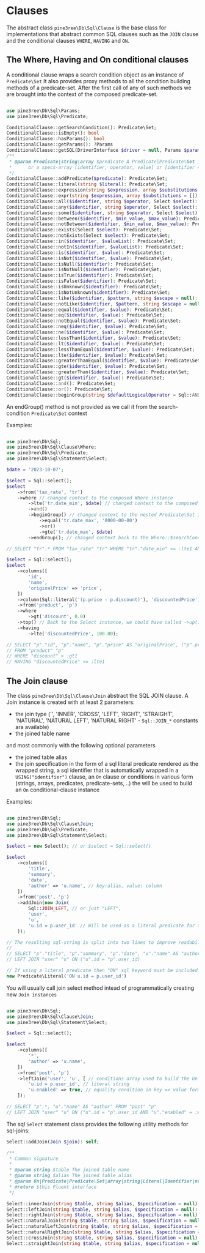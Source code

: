 # Clauses

The abstract class `pine3ree\Db\Sql\Clause` is the base class for implementations
that abstract common SQL clauses such as the `JOIN` clause and the conditional
clauses `WHERE`, `HAVING` and `ON`.

## The Where, Having and On conditional clauses

A conditional clause wraps a search condition object as an instance of `Predicate\Set`
It also provides proxy methods to all the condition building methods of a predicate-set.
After the first call of any of such methods we are brought into the context of the
composed predicate-set.

```php

use pine3ree\Db\Sql\Params;
use pine3ree\Db\Sql\Predicate;

ConditionalClause::getSearchCondition(): Predicate\Set;
ConditionalClause::isEmpty(): bool
ConditionalClause::hasParams(): bool
ConditionalClause::getParams(): ?Params
ConditionalClause::getSQL(DriverInterface $driver = null, Params $params = null): string
/**
 * @param Predicate|string|array $predicate A Predicate|Predicate\Set instance
 *      or a specs-array [identifier, operator, value] or [identifier => value]
 */
ConditionalClause::addPredicate($predicate): Predicate\Set;
ConditionalClause::literal(string $literal): Predicate\Set;
ConditionalClause::expression(string $expression, array $substitutions = []): Predicate\Set;
ConditionalClause::expr(string $expression, array $substitutions = []): Predicate\Set;
ConditionalClause::all($identifier, string $operator, Select $select): Predicate\Set;
ConditionalClause::any($identifier, string $operator, Select $select): Predicate\Set;
ConditionalClause::some($identifier, string $operator, Select $select): Predicate\Set;
ConditionalClause::between($identifier, $min_value, $max_value): Predicate\Set;
ConditionalClause::notBetween($identifier, $min_value, $max_value): Predicate\Set;
ConditionalClause::exists(Select $select): Predicate\Set;
ConditionalClause::notExists(Select $select): Predicate\Set;
ConditionalClause::in($identifier, $valueList): Predicate\Set;
ConditionalClause::notIn($identifier, $valueList): Predicate\Set;
ConditionalClause::is($identifier, $value): Predicate\Set;
ConditionalClause::isNot($identifier, $value): Predicate\Set;
ConditionalClause::isNull($identifier): Predicate\Set;
ConditionalClause::isNotNull($identifier): Predicate\Set;
ConditionalClause::isTrue($identifier): Predicate\Set;
ConditionalClause::isFalse($identifier): Predicate\Set;
ConditionalClause::isUnknown($identifier): Predicate\Set;
ConditionalClause::isNotUnknown($identifier): Predicate\Set;
ConditionalClause::like($identifier, $pattern, string $escape = null): Predicate\Set;
ConditionalClause::notLike($identifier, $pattern, string $escape = null): Predicate\Set;
ConditionalClause::equal($identifier, $value): Predicate\Set;
ConditionalClause::eq($identifier, $value): Predicate\Set;
ConditionalClause::notEqual($identifier, $value): Predicate\Set;
ConditionalClause::neq($identifier, $value): Predicate\Set;
ConditionalClause::ne($identifier, $value): Predicate\Set;
ConditionalClause::lessThan($identifier, $value): Predicate\Set;
ConditionalClause::lt($identifier, $value): Predicate\Set;
ConditionalClause::lessThanEqual($identifier, $value): Predicate\Set;
ConditionalClause::lte($identifier, $value): Predicate\Set;
ConditionalClause::greaterThanEqual($identifier, $value): Predicate\Set;
ConditionalClause::gte($identifier, $value): Predicate\Set;
ConditionalClause::greaterThan($identifier, $value): Predicate\Set;
ConditionalClause::gt($identifier, $value): Predicate\Set;
ConditionalClause::and(): Predicate\Set;
ConditionalClause::or(): Predicate\Set;
ConditionalClause::beginGroup(string $defaultLogicalOperator = Sql::AND): Predicate\Set;

```

An endGroup() method is not provided as we call it from the search-condition `Predicate\Set` context

Examples:

```php

use pine3ree\Db\Sql;
use pine3ree\Db\Sql\Clause\Where;
use pine3ree\Db\Sql\Predicate;
use pine3ree\Db\Sql\Statement\Select;

$date = '2023-10-07';

$select = Sql::select();
$select
    ->from('tax_rate', 'tr')
    ->where // changed context to the composed Where instance
        ->lte('tr.date_min', $date) // changed context to the composed Predicate\Set instance
        ->and()
        ->beginGroup() // changed context to the nested Predicate\Set instance
            ->equal('tr.date_max', '0000-00-00')
            ->or()
            ->gte('tr.date_max', $date)
        ->endGroup(); // changed context back to the Where::$searchCondition Predicate\Set instance

// SELECT "tr".* FROM "tax_rate" "tr" WHERE "tr"."date_min" <= :lte1 AND ("tr"."date_max" = :eq1 OR "tr"."date_max" >= :gte1)

$select = Sql::select();
$select
    ->columns([
        'id',
        'name',
        'originalPrice' => 'price',
    ])
    ->column(Sql::literal('(p.price - p.discount)'), 'discountedPrice')
    ->from('product', 'p')
    ->where
        ->gt('discount', 0.0)
    ->top() // Back to the Select instance, we could have called ->up()->up(), or ->closest(Select::class)
    ->having
        ->lte('discountedPrice', 100.00);

// SELECT "p"."id", "p"."name", "p"."price" AS "originalPrice", ("p".price - "p".discount) AS "discountedPrice"
// FROM "product" "p"
// WHERE "discount" > :gt1
// HAVING "discountedPrice" <= :lte1
```

## The Join clause

The class `pine3ree\Db\Sql\Clause\Join` abstract the SQL JOIN clause.
A Join instance is created with at least 2 parameters:

- the join type ('', 'INNER', 'CROSS', 'LEFT', 'RIGHT', 'STRAIGHT', 'NATURAL',
  'NATURAL LEFT', 'NATURAL RIGHT' - `Sql::JOIN_*` constants ara available)
- the joined table name

and most commonly with the following optional parameters

- the joined table alias
- the join specification in the form of a sql literal predicate rendered as the 
  wrapped string, a sql identifier that is automatically wrapped in a
  `USING("identifier")` clause, an `On` clause or conditions in various form
  (strings, arrays, predicates, predicate-sets, ..) the will be used to build
  an `On` conditional-clause instance

Examples:

```php

use pine3ree\Db\Sql;
use pine3ree\Db\Sql\Clause\Join;
use pine3ree\Db\Sql\Predicate;
use pine3ree\Db\Sql\Statement\Select;

$select = new Select(); // or $select = Sql::select()

$select
    ->columns([
        'title',
        'summary',
        'date',
        'author' => 'u.name', // key:alias, value: column
    ])
    ->from('post', 'p')
    ->addJoin(new Join(
        Sql::JOIN_LEFT, // or just "LEFT",
        'user',
        'u',
        'u.id = p.user_id' // Will be used as a literal predicate for the On clause
    ));

// The resulting sql-string is split into two lines to improve readability
//
// SELECT "p"."title", "p"."summary", "p"."date", "u"."name" AS "author" FROM "post" "p"
// LEFT JOIN "user" "u" ON ("u".id = "p".user_id)

// If using a literal predicate then "ON" sql keyword must be included manually, i.e:
new Predicate\Literal('ON u.id = p.user_id')
```

You will usually call join select method intead of programmatically creating new
`Join instances`

```php

use pine3ree\Db\Sql;
use pine3ree\Db\Sql\Clause\Join;
use pine3ree\Db\Sql\Statement\Select;

$select = Sql::select();

$select
    ->columns([
        '*',
        'author' => 'u.name',
    ])
    ->from('post', 'p')
    ->leftJoin('user', 'u', [ // conditions array used to build the On clause
        'u.id = p.user_id', // literal string
        'u.enabled' => true, // equality condition in key => value form
    ]);

// SELECT "p".*, "u"."name" AS "author" FROM "post" "p"
// LEFT JOIN "user" "u" ON ("u".id = "p".user_id AND "u"."enabled" = :eq1)
```

The sql `Select` statement class provides the following utility methods for sql-joins:

```php
Select::addJoin(Join $join): self;

/**
 * Common signature
 *
 * @param string $table The joined table name
 * @param string $alias The joined table alias
 * @param On|Predicate|Predicate\Set|array|string|Literal|Identifier|null $specification
 * @return $this Fluent interface
 */

Select::innerJoin(string $table, string $alias, $specification = null): self;
Select::leftJoin(string $table, string $alias, $specification = null): self;
Select::rightJoin(string $table, string $alias, $specification = null): self;
Select::naturalJoin(string $table, string $alias, $specification = null): self;
Select::naturalLeftJoin(string $table, string $alias, $specification = null): self;
Select::naturalRightJoin(string $table, string $alias, $specification = null): self;
Select::crossJoin(string $table, string $alias, $specification = null): self;
Select::straightJoin(string $table, string $alias, $specification = null): self;

```